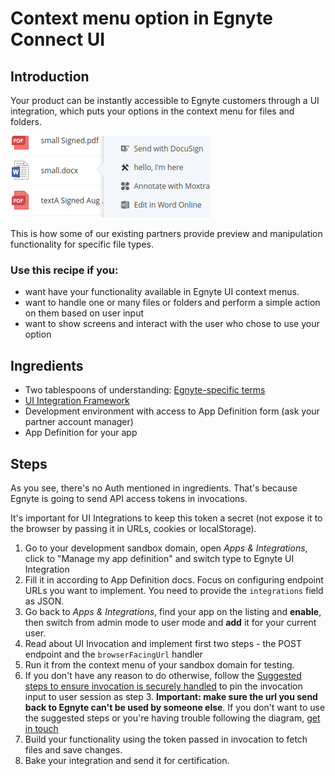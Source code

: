 # Context menu option in Egnyte Connect UI

## Introduction

Your product can be instantly accessible to Egnyte customers through a UI integration, which puts your options in the context menu for files and folders.

![Screenshot of a context menu](./assets/context-menu.png)

This is how some of our existing partners provide preview and manipulation functionality for specific file types.

### Use this recipe if you:
- want have your functionality available in Egnyte UI context menus.
- want to handle one or many files or folders and perform a simple action on them based on user input
- want to show screens and interact with the user who chose to use your option

## Ingredients

- Two tablespoons of understanding: [Egnyte-specific terms](definitions.md)
- [UI Integration Framework](./ui-framework.md)
- Development environment with access to App Definition form (ask your partner account manager)
- App Definition for your app

## Steps

As you see, there's no Auth mentioned in ingredients. That's because Egnyte is going to send API access tokens in invocations.

It's important for UI Integrations to keep this token a secret (not expose it to the browser by passing it in URLs, cookies or localStorage).

1. Go to your development sandbox domain, open *Apps & Integrations*, click to "Manage my app definition" and switch type to Egnyte UI Integration
1. Fill it in according to App Definition docs. Focus on configuring endpoint URLs you want to implement. You need to provide the `integrations` field as JSON.
1. Go back to *Apps & Integrations*, find your app on the listing and **enable**, then switch from admin mode to user mode and **add** it for your current user.
1. Read about UI Invocation and implement first two steps - the POST endpoint and the `browserFacingUrl` handler
1. Run it from the context menu of your sandbox domain for testing.
1. If you don't have any reason to do otherwise, follow the [Suggested steps to ensure invocation is securely handled](https://github.com/egnyte/for-integrators/blob/master/doc/UIntegrate_flow.md#suggested-steps-to-ensure-invocation-is-securely-handled) to pin the invocation input to user session as step 3. **Important: make sure the url you send back to Egnyte can't be used by someone else**. If you don't want to use the suggested steps or you're having trouble following the diagram, [get in touch](./contact.md)
1. Build your functionality using the token passed in invocation to fetch files and save changes.
1. Bake your integration and send it for certification.
